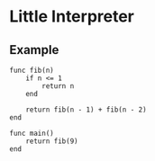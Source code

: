 # Little Interpreter

## Example

```
func fib(n)
    if n <= 1
        return n
    end

    return fib(n - 1) + fib(n - 2)
end

func main()
    return fib(9)
end
```
